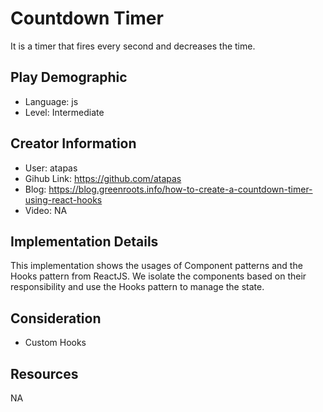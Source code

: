 # Countdown Timer

It is a timer that fires every second and decreases the time.

## Play Demographic

- Language: js
- Level: Intermediate

## Creator Information

- User: atapas
- Gihub Link: https://github.com/atapas
- Blog: https://blog.greenroots.info/how-to-create-a-countdown-timer-using-react-hooks
- Video: NA

## Implementation Details

This implementation shows the usages of Component patterns and the Hooks pattern from ReactJS. We isolate the components based on their responsibility and use the Hooks pattern to manage the state.

## Consideration

- Custom Hooks

## Resources

NA